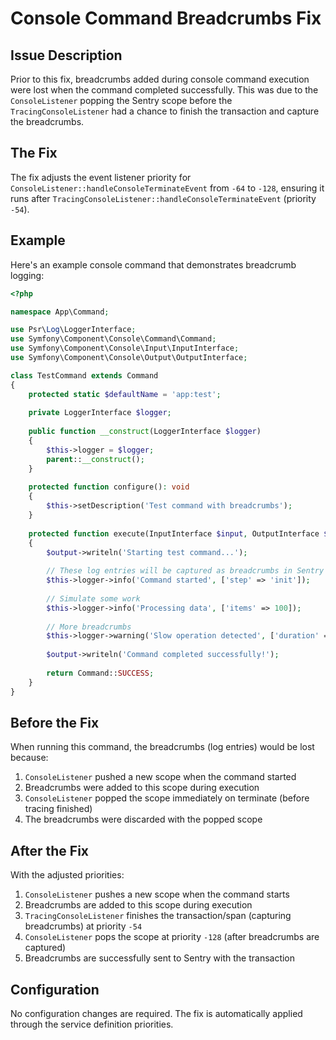 # Console Command Breadcrumbs Fix

## Issue Description

Prior to this fix, breadcrumbs added during console command execution were lost when the command completed successfully. This was due to the `ConsoleListener` popping the Sentry scope before the `TracingConsoleListener` had a chance to finish the transaction and capture the breadcrumbs.

## The Fix

The fix adjusts the event listener priority for `ConsoleListener::handleConsoleTerminateEvent` from `-64` to `-128`, ensuring it runs after `TracingConsoleListener::handleConsoleTerminateEvent` (priority `-54`).

## Example

Here's an example console command that demonstrates breadcrumb logging:

```php
<?php

namespace App\Command;

use Psr\Log\LoggerInterface;
use Symfony\Component\Console\Command\Command;
use Symfony\Component\Console\Input\InputInterface;
use Symfony\Component\Console\Output\OutputInterface;

class TestCommand extends Command
{
    protected static $defaultName = 'app:test';
    
    private LoggerInterface $logger;
    
    public function __construct(LoggerInterface $logger)
    {
        $this->logger = $logger;
        parent::__construct();
    }
    
    protected function configure(): void
    {
        $this->setDescription('Test command with breadcrumbs');
    }
    
    protected function execute(InputInterface $input, OutputInterface $output): int
    {
        $output->writeln('Starting test command...');
        
        // These log entries will be captured as breadcrumbs in Sentry
        $this->logger->info('Command started', ['step' => 'init']);
        
        // Simulate some work
        $this->logger->info('Processing data', ['items' => 100]);
        
        // More breadcrumbs
        $this->logger->warning('Slow operation detected', ['duration' => '5s']);
        
        $output->writeln('Command completed successfully!');
        
        return Command::SUCCESS;
    }
}
```

## Before the Fix

When running this command, the breadcrumbs (log entries) would be lost because:
1. `ConsoleListener` pushed a new scope when the command started
2. Breadcrumbs were added to this scope during execution
3. `ConsoleListener` popped the scope immediately on terminate (before tracing finished)
4. The breadcrumbs were discarded with the popped scope

## After the Fix

With the adjusted priorities:
1. `ConsoleListener` pushes a new scope when the command starts
2. Breadcrumbs are added to this scope during execution
3. `TracingConsoleListener` finishes the transaction/span (capturing breadcrumbs) at priority `-54`
4. `ConsoleListener` pops the scope at priority `-128` (after breadcrumbs are captured)
5. Breadcrumbs are successfully sent to Sentry with the transaction

## Configuration

No configuration changes are required. The fix is automatically applied through the service definition priorities.